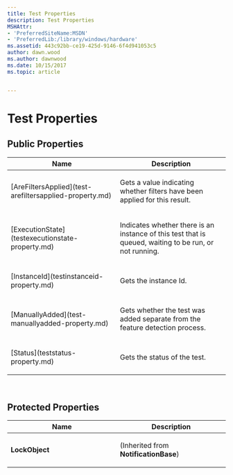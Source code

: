 ```yaml
---
title: Test Properties
description: Test Properties
MSHAttr:
- 'PreferredSiteName:MSDN'
- 'PreferredLib:/library/windows/hardware'
ms.assetid: 443c92bb-ce19-425d-9146-6f4d941053c5
author: dawn.wood
ms.author: dawnwood
ms.date: 10/15/2017
ms.topic: article


---
```


# Test Properties


## <span id="Public_Properties"></span><span id="public_properties"></span><span id="PUBLIC_PROPERTIES"></span>Public Properties


<table>
<colgroup>
<col width="50%" />
<col width="50%" />
</colgroup>
<thead>
<tr class="header">
<th>Name</th>
<th>Description</th>
</tr>
</thead>
<tbody>
<tr class="odd">
<td><p>[AreFiltersApplied](test-arefiltersapplied-property.md)</p></td>
<td><p>Gets a value indicating whether filters have been applied for this result.</p></td>
</tr>
<tr class="even">
<td><p>[ExecutionState](testexecutionstate-property.md)</p></td>
<td><p>Indicates whether there is an instance of this test that is queued, waiting to be run, or not running.</p></td>
</tr>
<tr class="odd">
<td><p>[InstanceId](testinstanceid-property.md)</p></td>
<td><p>Gets the instance Id.</p></td>
</tr>
<tr class="even">
<td><p>[ManuallyAdded](test-manuallyadded-property.md)</p></td>
<td><p>Gets whether the test was added separate from the feature detection process.</p></td>
</tr>
<tr class="odd">
<td><p>[Status](teststatus-property.md)</p></td>
<td><p>Gets the status of the test.</p></td>
</tr>
</tbody>
</table>

 

## <span id="Protected_Properties"></span><span id="protected_properties"></span><span id="PROTECTED_PROPERTIES"></span>Protected Properties


<table>
<colgroup>
<col width="50%" />
<col width="50%" />
</colgroup>
<thead>
<tr class="header">
<th>Name</th>
<th>Description</th>
</tr>
</thead>
<tbody>
<tr class="odd">
<td><p><strong>LockObject</strong></p></td>
<td><p>(Inherited from <strong>NotificationBase</strong>)</p></td>
</tr>
</tbody>
</table>

 

 

 






